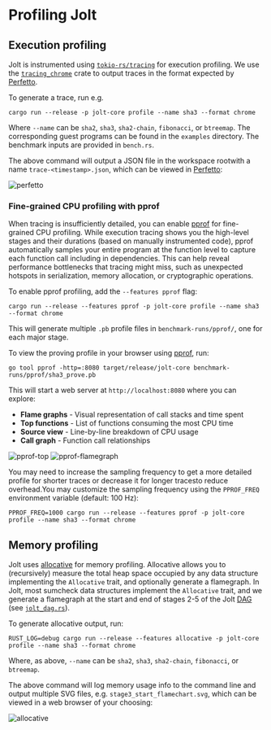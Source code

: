 # Profiling Jolt

## Execution profiling

Jolt is instrumented using [`tokio-rs/tracing`](https://github.com/tokio-rs/tracing) for execution profiling.
We use the [`tracing_chrome`](https://github.com/thoren-d/tracing-chrome) crate to output traces in the format expected by [Perfetto](https://ui.perfetto.dev/).

To generate a trace, run e.g.

```cargo run --release -p jolt-core profile --name sha3 --format chrome```

Where `--name` can be `sha2`, `sha3`, `sha2-chain`, `fibonacci`, or `btreemap`. The corresponding guest programs can be found in the `examples` directory. The benchmark inputs are provided in `bench.rs`.

The above command will output a JSON file in the workspace rootwith a name `trace-<timestamp>.json`, which can be viewed in [Perfetto](https://ui.perfetto.dev/):

![perfetto](../../imgs/perfetto.png)

### Fine-grained CPU profiling with pprof

When tracing is insufficiently detailed, you can enable [pprof](https://github.com/google/pprof) for fine-grained CPU profiling. While execution tracing shows you the high-level stages and their durations (based on manually instrumented code), pprof automatically samples your entire program at the function level to capture each function call including in dependencies. This can help reveal performance bottlenecks that tracing might miss, such as unexpected hotspots in serialization, memory allocation, or cryptographic operations.

To enable pprof profiling, add the `--features pprof` flag:

```cargo run --release --features pprof -p jolt-core profile --name sha3 --format chrome```

This will generate multiple `.pb` profile files in `benchmark-runs/pprof/`, one for each major stage.

To view the proving profile in your browser using [pprof](https://github.com/google/pprof), run:

```go tool pprof -http=:8080 target/release/jolt-core benchmark-runs/pprof/sha3_prove.pb```

This will start a web server at `http://localhost:8080` where you can explore:

- **Flame graphs** - Visual representation of call stacks and time spent
- **Top functions** - List of functions consuming the most CPU time
- **Source view** - Line-by-line breakdown of CPU usage
- **Call graph** - Function call relationships

![pprof-top](../../imgs/pprof-top.png)
![pprof-flamegraph](../../imgs/pprof-flamegraph.png)

You may need to increase the sampling frequency to get a more detailed profile for shorter traces or decrease it for longer tracesto reduce overhead.You may customize the sampling frequency using the `PPROF_FREQ` environment variable (default: 100 Hz):

```PPROF_FREQ=1000 cargo run --release --features pprof -p jolt-core profile --name sha3 --format chrome```

## Memory profiling

Jolt uses [allocative](https://github.com/facebookexperimental/allocative) for memory profiling.
Allocative allows you to (recursively) measure the total heap space occupied by any data structure implementing the `Allocative` trait, and optionally generate a flamegraph.
In Jolt, most sumcheck data structures implement the `Allocative` trait, and we generate a flamegraph at the start and end of stages 2-5 of the Jolt [DAG](../../how/architecture/architecture.md#jolt-as-a-dag) (see [`jolt_dag.rs`](https://github.com/a16z/jolt/blob/main/jolt-core/src/zkvm/dag/jolt_dag.rs)).

To generate allocative output, run:

```RUST_LOG=debug cargo run --release --features allocative -p jolt-core profile --name sha3 --format chrome```

Where, as above, `--name` can be `sha2`, `sha3`, `sha2-chain`, `fibonacci`, or `btreemap`.

The above command will log memory usage info to the command line and output multiple SVG files, e.g. `stage3_start_flamechart.svg`, which can be viewed in a web browser of your choosing:

![allocative](../../imgs/allocative.png)
